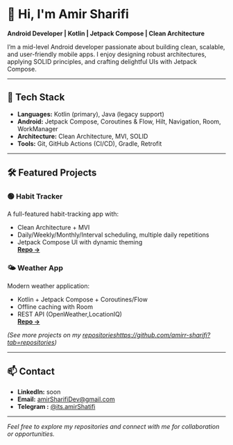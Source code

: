 # 👋 Hi, I'm Amir Sharifi

**Android Developer | Kotlin | Jetpack Compose | Clean Architecture**

I’m a mid-level Android developer passionate about building clean, scalable, and user-friendly mobile apps.
I enjoy designing robust architectures, applying SOLID principles, and crafting delightful UIs with Jetpack Compose.

---

## 🚀 Tech Stack
- **Languages:** Kotlin (primary), Java (legacy support)
- **Android:** Jetpack Compose, Coroutines & Flow, Hilt, Navigation, Room, WorkManager
- **Architecture:** Clean Architecture, MVI, SOLID
- **Tools:** Git, GitHub Actions (CI/CD), Gradle, Retrofit

---

## 🛠 Featured Projects

### 🟢 Habit Tracker  
A full-featured habit-tracking app with:
- Clean Architecture + MVI
- Daily/Weekly/Monthly/Interval scheduling, multiple daily repetitions
- Jetpack Compose UI with dynamic theming  
[**Repo →**](https://github.com/amirr-sharifi/HabitTracker-JetpackCompose)

### 🌤 Weather App  
Modern weather application:
- Kotlin + Jetpack Compose + Coroutines/Flow
- Offline caching with Room
- REST API (OpenWeather,LocationIQ)  
[**Repo →**](https://github.com/amirr-sharifi/WeatherApp-jetpackCompose)

*(See more projects on my [repositories]()https://github.com/amirr-sharifi?tab=repositories)*  

---

## 📫 Contact
- **LinkedIn:** soon
- **Email:** amirSharifiDev@gmail.com
- **Telegram :** [@its.amirShatifi](https://t.me/its_amirsharifi)

---
*Feel free to explore my repositories and connect with me for collaboration or opportunities.*
